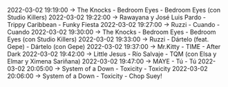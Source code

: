 2022-03-02 19:19:00 -> The Knocks - Bedroom Eyes - Bedroom Eyes (con Studio Killers)
2022-03-02 19:22:00 -> Rawayana y José Luis Pardo - Trippy Caribbean - Funky Fiesta
2022-03-02 19:27:00 -> Ruzzi - Cuando - Cuando
2022-03-02 19:30:00 -> The Knocks - Bedroom Eyes - Bedroom Eyes (con Studio Killers)
2022-03-02 19:33:00 -> Ruzzi - Dártelo (feat. Gepe) - Dártelo (con Gepe)
2022-03-02 19:37:00 -> Mr.Kitty - TIME - After Dark
2022-03-02 19:42:00 -> Little Jesus - Río Salvaje - TQM (con Elsa y Elmar y Ximena Sariñana)
2022-03-02 19:47:00 -> MAYE - Tú - Tú
2022-03-02 20:05:00 -> System of a Down - Toxicity - Toxicity
2022-03-02 20:06:00 -> System of a Down - Toxicity - Chop Suey!
